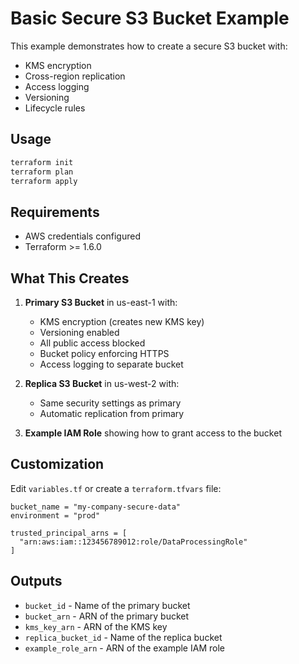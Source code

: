 # Basic Secure S3 Bucket Example

This example demonstrates how to create a secure S3 bucket with:
- KMS encryption
- Cross-region replication
- Access logging
- Versioning
- Lifecycle rules

## Usage

```bash
terraform init
terraform plan
terraform apply
```

## Requirements

- AWS credentials configured
- Terraform >= 1.6.0

## What This Creates

1. **Primary S3 Bucket** in us-east-1 with:
   - KMS encryption (creates new KMS key)
   - Versioning enabled
   - All public access blocked
   - Bucket policy enforcing HTTPS
   - Access logging to separate bucket

2. **Replica S3 Bucket** in us-west-2 with:
   - Same security settings as primary
   - Automatic replication from primary

3. **Example IAM Role** showing how to grant access to the bucket

## Customization

Edit `variables.tf` or create a `terraform.tfvars` file:

```hcl
bucket_name = "my-company-secure-data"
environment = "prod"

trusted_principal_arns = [
  "arn:aws:iam::123456789012:role/DataProcessingRole"
]
```

## Outputs

- `bucket_id` - Name of the primary bucket
- `bucket_arn` - ARN of the primary bucket
- `kms_key_arn` - ARN of the KMS key
- `replica_bucket_id` - Name of the replica bucket
- `example_role_arn` - ARN of the example IAM role